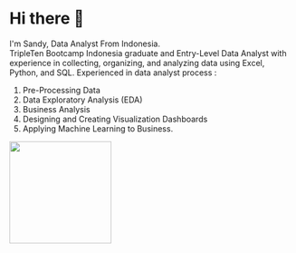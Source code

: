 <!-- ![CWS-full](https://user-images.githubusercontent.com/35327992/129471012-4400e56b-eda0-4143-971a-7b3214c0efc0.png) -->


<h1><b>Hi there</b> 👋 </h1>

I'm Sandy, Data Analyst From Indonesia. <br>
TripleTen Bootcamp Indonesia graduate and Entry-Level Data Analyst with experience in collecting, organizing, and analyzing data using Excel, Python, and SQL. Experienced in data analyst process :
1. Pre-Processing Data
2. Data Exploratory Analysis (EDA)
3. Business Analysis
4. Designing and Creating Visualization Dashboards
5. Applying Machine Learning to Business.

<img height="180em" src="https://github-readme-stats-eight-theta.vercel.app/api/top-langs/?username=sandys-ss&layout=compact&langs_count=8"/>



